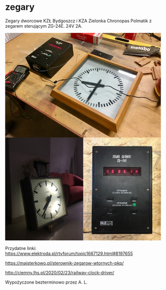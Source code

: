 # zegary
Zegary dworcowe KZŁ Bydgoszcz i KZA Zielonka Chronopas Polmatik z zegarem sterującym ZG-24E.
24V 2A.

![Zegary](foto/rail-clocks.jpg)

Przydatne linki: 
https://www.elektroda.pl/rtvforum/topic1667129.html#8197655

https://majsterkowo.pl/sterownik-zegarow-wtornych-pkp/

http://ciemny.lhs.pl/2020/02/23/railway-clock-driver/

Wypożyczone bezterminowo przez A. L.
